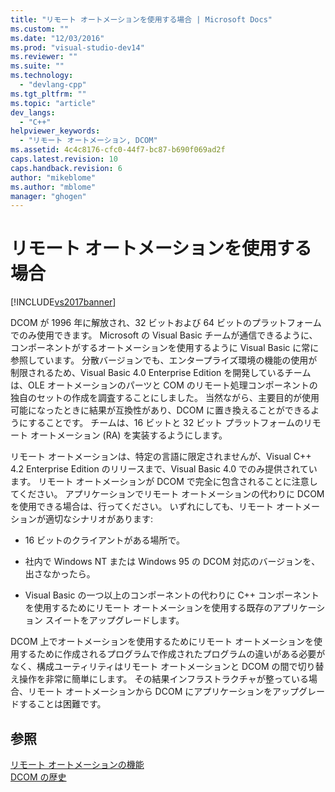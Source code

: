 ```yaml
---
title: "リモート オートメーションを使用する場合 | Microsoft Docs"
ms.custom: ""
ms.date: "12/03/2016"
ms.prod: "visual-studio-dev14"
ms.reviewer: ""
ms.suite: ""
ms.technology: 
  - "devlang-cpp"
ms.tgt_pltfrm: ""
ms.topic: "article"
dev_langs: 
  - "C++"
helpviewer_keywords: 
  - "リモート オートメーション, DCOM"
ms.assetid: 4c4c8176-cfc0-44f7-bc87-b690f069ad2f
caps.latest.revision: 10
caps.handback.revision: 6
author: "mikeblome"
ms.author: "mblome"
manager: "ghogen"
---
```

# リモート オートメーションを使用する場合
[!INCLUDE[vs2017banner](../assembler/inline/includes/vs2017banner.md)]

DCOM が 1996 年に解放され、32 ビットおよび 64 ビットのプラットフォームでのみ使用できます。  Microsoft の Visual Basic チームが通信できるように、コンポーネントがするオートメーションを使用するように Visual Basic に常に参照しています。  分散バージョンでも、エンタープライズ環境の機能の使用が制限されるため、Visual Basic 4.0 Enterprise Edition を開発しているチームは、OLE オートメーションのパーツと COM のリモート処理コンポーネントの独自のセットの作成を調査することにしました。  当然ながら、主要目的が使用可能になったときに結果が互換性があり、DCOM に置き換えることができるようにすることです。  チームは、16 ビットと 32 ビット プラットフォームのリモート オートメーション \(RA\) を実装するようにします。  
  
 リモート オートメーションは、特定の言語に限定されませんが、Visual C\+\+ 4.2 Enterprise Edition のリリースまで、Visual Basic 4.0 でのみ提供されています。  リモート オートメーションが DCOM で完全に包含されることに注意してください。  アプリケーションでリモート オートメーションの代わりに DCOM を使用できる場合は、行ってください。  いずれにしても、リモート オートメーションが適切なシナリオがあります:  
  
-   16 ビットのクライアントがある場所で。  
  
-   社内で Windows NT または Windows 95 の DCOM 対応のバージョンを、出さなかったら。  
  
-   Visual Basic の一つ以上のコンポーネントの代わりに C\+\+ コンポーネントを使用するためにリモート オートメーションを使用する既存のアプリケーション スイートをアップグレードします。  
  
 DCOM 上でオートメーションを使用するためにリモート オートメーションを使用するために作成されるプログラムで作成されたプログラムの違いがある必要がなく、構成ユーティリティはリモート オートメーションと DCOM の間で切り替え操作を非常に簡単にします。  その結果インフラストラクチャが整っている場合、リモート オートメーションから DCOM にアプリケーションをアップグレードすることは困難です。  
  
## 参照  
 [リモート オートメーションの機能](../mfc/what-does-remote-automation-provide-q.md)   
 [DCOM の歴史](../mfc/history-of-dcom.md)